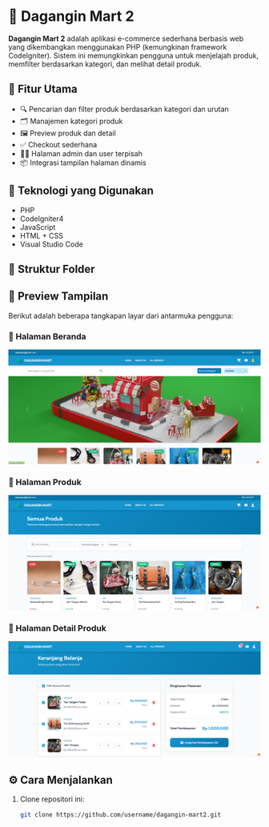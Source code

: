 # 🛒 Dagangin Mart 2

**Dagangin Mart 2** adalah aplikasi e-commerce sederhana berbasis web yang dikembangkan menggunakan PHP (kemungkinan framework CodeIgniter). Sistem ini memungkinkan pengguna untuk menjelajah produk, memfilter berdasarkan kategori, dan melihat detail produk.

## 🚀 Fitur Utama

- 🔍 Pencarian dan filter produk berdasarkan kategori dan urutan
- 🗂️ Manajemen kategori produk
- 🖼️ Preview produk dan detail
- ✅ Checkout sederhana
- 👨‍💼 Halaman admin dan user terpisah
- 📦 Integrasi tampilan halaman dinamis

## 🧱 Teknologi yang Digunakan

- PHP
- CodeIgniter4
- JavaScript
- HTML + CSS
- Visual Studio Code

## 📂 Struktur Folder


## 📸 Preview Tampilan

Berikut adalah beberapa tangkapan layar dari antarmuka pengguna:

### 🔹 Halaman Beranda
![Preview 1](public/preview/Preview1.png)

### 🔹 Halaman Produk
![Preview 2](public/preview/Preview2.png)

### 🔹 Halaman Detail Produk
![Preview 3](public/preview/Preview3.png)

## ⚙️ Cara Menjalankan

1. Clone repositori ini:

   ```bash
   git clone https://github.com/username/dagangin-mart2.git


